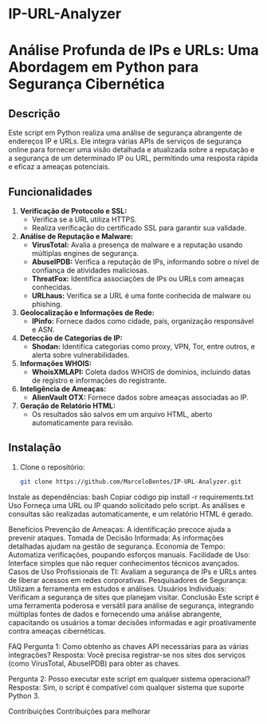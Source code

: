 # IP-URL-Analyzer
# Análise Profunda de IPs e URLs: Uma Abordagem em Python para Segurança Cibernética

## Descrição
Este script em Python realiza uma análise de segurança abrangente de endereços IP e URLs. Ele integra várias APIs de serviços de segurança online para fornecer uma visão detalhada e atualizada sobre a reputação e a segurança de um determinado IP ou URL, permitindo uma resposta rápida e eficaz a ameaças potenciais.

## Funcionalidades
1. **Verificação de Protocolo e SSL:**
   - Verifica se a URL utiliza HTTPS.
   - Realiza verificação do certificado SSL para garantir sua validade.
2. **Análise de Reputação e Malware:**
   - **VirusTotal:** Avalia a presença de malware e a reputação usando múltiplas engines de segurança.
   - **AbuseIPDB:** Verifica a reputação de IPs, informando sobre o nível de confiança de atividades maliciosas.
   - **ThreatFox:** Identifica associações de IPs ou URLs com ameaças conhecidas.
   - **URLhaus:** Verifica se a URL é uma fonte conhecida de malware ou phishing.
3. **Geolocalização e Informações de Rede:**
   - **IPinfo:** Fornece dados como cidade, país, organização responsável e ASN.
4. **Detecção de Categorias de IP:**
   - **Shodan:** Identifica categorias como proxy, VPN, Tor, entre outros, e alerta sobre vulnerabilidades.
5. **Informações WHOIS:**
   - **WhoisXMLAPI:** Coleta dados WHOIS de domínios, incluindo datas de registro e informações do registrante.
6. **Inteligência de Ameaças:**
   - **AlienVault OTX:** Fornece dados sobre ameaças associadas ao IP.
7. **Geração de Relatório HTML:**
   - Os resultados são salvos em um arquivo HTML, aberto automaticamente para revisão.

## Instalação
1. Clone o repositório:
   ```bash
   git clone https://github.com/MarceloBentes/IP-URL-Analyzer.git
Instale as dependências:
bash
Copiar código
pip install -r requirements.txt
Uso
Forneça uma URL ou IP quando solicitado pelo script. As análises e consultas são realizadas automaticamente, e um relatório HTML é gerado.

Benefícios
Prevenção de Ameaças: A identificação precoce ajuda a prevenir ataques.
Tomada de Decisão Informada: As informações detalhadas ajudam na gestão de segurança.
Economia de Tempo: Automatiza verificações, poupando esforços manuais.
Facilidade de Uso: Interface simples que não requer conhecimentos técnicos avançados.
Casos de Uso
Profissionais de TI: Avaliam a segurança de IPs e URLs antes de liberar acessos em redes corporativas.
Pesquisadores de Segurança: Utilizam a ferramenta em estudos e análises.
Usuários Individuais: Verificam a segurança de sites que planejam visitar.
Conclusão
Este script é uma ferramenta poderosa e versátil para análise de segurança, integrando múltiplas fontes de dados e fornecendo uma análise abrangente, capacitando os usuários a tomar decisões informadas e agir proativamente contra ameaças cibernéticas.

FAQ
Pergunta 1: Como obtenho as chaves API necessárias para as várias integrações?
Resposta: Você precisa registrar-se nos sites dos serviços (como VirusTotal, AbuseIPDB) para obter as chaves.

Pergunta 2: Posso executar este script em qualquer sistema operacional?
Resposta: Sim, o script é compatível com qualquer sistema que suporte Python 3.

Contribuições
Contribuições para melhorar
